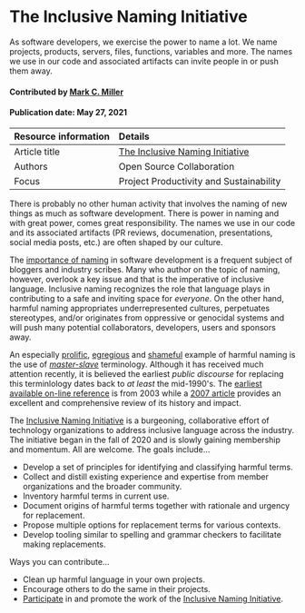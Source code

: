 # The Inclusive Naming Initiative
<!--deck text start-->
As software developers, we exercise the power to name a lot. We name projects, products, servers, files, functions, variables and more. The names we use in our code and associated artifacts can invite people in or push them away.
<!--deck text end-->

#### Contributed by [Mark C. Miller](https://github.com/markcmiller86 "Mark C. Miller GitHub Profile")
#### Publication date: May 27, 2021

Resource information | Details
:--- | :--- 
Article title  | [The Inclusive Naming Initiative](https://inclusivenaming.org)
Authors | Open Source Collaboration
Focus | Project Productivity and Sustainability

There is probably no other human activity that involves the naming of new things as much as software development.
There is power in naming and with great power, comes great responsibility.
The names we use in our code and its associated artifacts (PR reviews, documenation, presentations, social media posts, etc.) are often shaped by our culture.

The [importance of naming](https://carlalexander.ca/importance-naming-programming/) in software development is a frequent subject of bloggers and industry scribes.
Many who author on the topic of naming, however, overlook a key issue and that is the imperative of inclusive language.
Inclusive naming recognizes the role that language plays in contributing to a safe and inviting space for *everyone*.
On the other hand, harmful naming appropriates underrepresented cultures, perpetuates stereotypes, and/or originates from oppressive or genocidal systems and will push many potential collaborators, developers, users and sponsors away.

An especially [prolific](https://github.com/search?q=master+slave&type=code), [egregious](https://www.wired.com/story/tech-confronts-use-labels-master-slave/) and [shameful](https://www.washingtonpost.com/opinions/2020/06/12/tech-industry-has-an-ugly-master-slave-problem/) example of harmful naming is the use of [*master-slave*](https://en.wikipedia.org/wiki/Master/slave_(technology)) terminology.
Although it has received much attention recently, it is believed the earliest *public discourse* for replacing this terminlology dates back to *at least* the mid-1990's.
The [earliest available on-line reference](http://www.cnn.com/2003/TECH/ptech/11/26/master.term.reut/index.html) is from 2003 while a [2007 article](https://www.jstor.org/stable/40061475) provides an excellent and comprehensive review of its history and impact.  

The [Inclusive Naming Initiative](https://inclusivenaming.org) is a burgeoning, collaborative effort of technology organizations to address inclusive language across the industry.
The initiative began in the fall of 2020 and is slowly gaining membership and momentum.
All are welcome.
The goals include...

* Develop a set of principles for identifying and classifying harmful terms.
* Collect and distill existing experience and expertise from member organizations and the broader community.
* Inventory harmful terms in current use.
* Document origins of harmful terms together with rationale and urgency for replacement.
* Propose multiple options for replacement terms for various contexts.
* Develop tooling similar to spelling and grammar checkers to facilitate making replacements.

Ways you can contribute...

* Clean up harmful language in your own projects. 
* Encourage others to do the same in their projects.
* [Participate](https://inclusivenaming.org/participate/) in and promote the work of the [Inclusive Naming Initiative](https://inclusivenaming.org/).

<!---
Publish: yes
Pinned: no
Topics: Software process improvement, Documentation, Strategies for more effective teams
RSS update: 2021-06-12
--->
